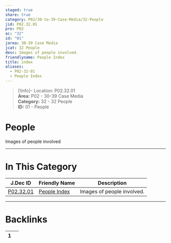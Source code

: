 ```yaml
---  
staged: true  
share: true  
category: P02/30-to-39-Case-Media/32-People  
jid: P02.32.01  
pro: P02  
ac: "32"  
id: "01"  
jarea: 30-39 Case Media  
jcat: 32 People  
desc: Images of people involved.  
friendlyname: People Index  
title: index  
aliases:  
  - P02-32-01  
  - People Index  
---  
```

>[!info]- Location: P02.32.01  
>**Area:** P02 - 30-39 Case Media  
>**Category:** 32 - 32 People  
>**ID:** 01 - People  
  
# People  
  
Images of people involved  
   
  
  
---  
# In This Category  
  
| J.Dec ID                                                                             | Friendly Name                                                                           | Description                |  
| ------------------------------------------------------------------------------------ | --------------------------------------------------------------------------------------- | -------------------------- |  
| [P02.32.01](index.md) | [People Index](index.md) | Images of people involved. |  
  
  
---  
# Backlinks  
<div><table class="dataview table-view-table"><thead class="table-view-thead"><tr class="table-view-tr-header"><th class="table-view-th"><span></span><span class="dataview small-text">1</span></th><th class="table-view-th"><span></span></th></tr></thead><tbody class="table-view-tbody"></tbody></table></div>